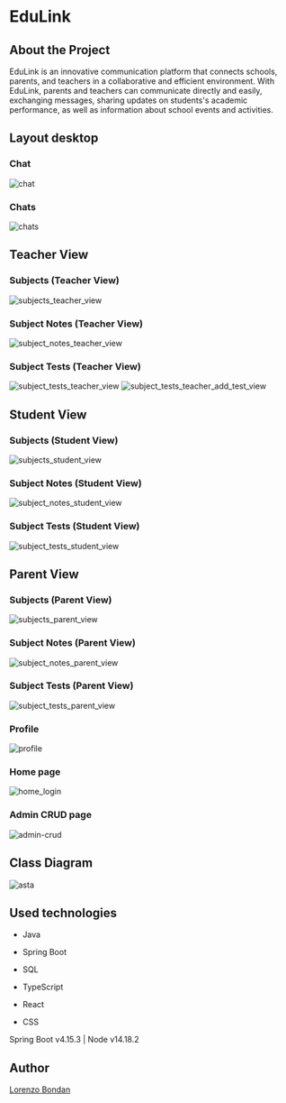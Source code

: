 # EduLink

## About the Project

EduLink is an innovative communication platform that connects schools, parents, and teachers in a collaborative and efficient environment. With EduLink, parents and teachers can communicate directly and easily, exchanging messages, sharing updates on students's academic performance, as well as information about school events and activities.

## Layout desktop

### Chat 
![chat](https://github.com/LorenzoBondan/EduLink/assets/105743965/32942a87-883d-48e3-bd91-262e6024d52e)

### Chats 
![chats](https://github.com/LorenzoBondan/EduLink/assets/105743965/0a2fa4c1-77a8-4b9c-b5d4-e77585457684)

## Teacher View

### Subjects (Teacher View)
![subjects_teacher_view](https://github.com/LorenzoBondan/EduLink/assets/105743965/6350e712-ee16-4b70-a6c7-b777c791f425)

### Subject Notes (Teacher View)
![subject_notes_teacher_view](https://github.com/LorenzoBondan/EduLink/assets/105743965/3fd83bd2-fd8b-4cc3-bf4e-d8950d370694)

### Subject Tests (Teacher View)
![subject_tests_teacher_view](https://github.com/LorenzoBondan/EduLink/assets/105743965/cef88610-fbb3-405c-bc5e-9e9357dffd39)
![subject_tests_teacher_add_test_view](https://github.com/LorenzoBondan/EduLink/assets/105743965/cb299887-0df4-440a-894e-d640c1eb5e42)

## Student View

### Subjects (Student View)
![subjects_student_view](https://github.com/LorenzoBondan/EduLink/assets/105743965/a380d9fd-4ac9-44dd-b2dd-40fc36af6350)

### Subject Notes (Student View)
![subject_notes_student_view](https://github.com/LorenzoBondan/EduLink/assets/105743965/da2e9e9c-d037-4867-aaa7-b53ca20d8031)

### Subject Tests (Student View)
![subject_tests_student_view](https://github.com/LorenzoBondan/EduLink/assets/105743965/8222250d-8de5-43c9-8f83-b7970d92f023)

## Parent View

### Subjects (Parent View)
![subjects_parent_view](https://github.com/LorenzoBondan/EduLink/assets/105743965/b1ecc275-21da-4229-a2de-593b0e277a3a)

### Subject Notes (Parent View)
![subject_notes_parent_view](https://github.com/LorenzoBondan/EduLink/assets/105743965/7e0f157f-6b16-4e44-b3af-9f9674160f43)

### Subject Tests (Parent View)
![subject_tests_parent_view](https://github.com/LorenzoBondan/EduLink/assets/105743965/e0663fc6-c8e9-4317-a981-ec9e334c8885)

### Profile
![profile](https://github.com/LorenzoBondan/EduLink/assets/105743965/4bf73087-12f8-4a4c-8b73-d37fbf16830f)

### Home page
![home_login](https://github.com/LorenzoBondan/EduLink/assets/105743965/958a386f-beab-41de-91e7-bb9cac9bd0ed)

### Admin CRUD page
![admin-crud](https://github.com/LorenzoBondan/EduLink/assets/105743965/6506d166-28d0-4622-bf48-43fcebb24bfc)

## Class Diagram
![asta](https://github.com/LorenzoBondan/EduLink/assets/105743965/7b189a45-9180-4790-9560-f66bd83ca470)

## Used technologies

- Java
- Spring Boot
- SQL

- TypeScript
- React
- CSS

Spring Boot v4.15.3 | Node v14.18.2

## Author

[Lorenzo Bondan](HTTPS://WWW.LINKEDIN.COM/IN/LORENZO-BONDAN-108B42236)
